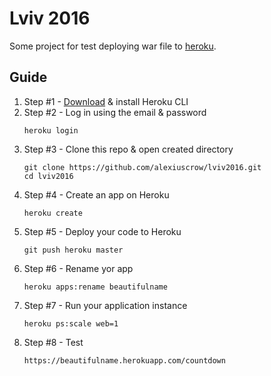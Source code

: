 Lviv 2016
=========
Some project for test deploying war file to [heroku][1].

Guide
-----
1. Step #1 - [Download][2] & install Heroku CLI
2. Step #2 - Log in using the email & password
    ```
    heroku login
    ```
3. Step #3 - Clone this repo & open created directory
    ```
    git clone https://github.com/alexiuscrow/lviv2016.git
    cd lviv2016
    ```
4. Step #4 - Create an app on Heroku
    ```
    heroku create
    ```
5. Step #5 - Deploy your code to Heroku
    ```
    git push heroku master
    ```
6. Step #6 - Rename yor app
    ```
    heroku apps:rename beautifulname
    ```
7. Step #7 - Run your application instance
    ```
    heroku ps:scale web=1
    ```
8. Step #8 - Test
    ```
    https://beautifulname.herokuapp.com/countdown
    ```

[2]: https://devcenter.heroku.com/articles/getting-started-with-java#set-up
[1]: heroku.com


